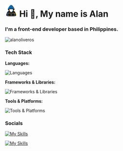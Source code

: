 <h1 align="left"><picture><img src = "about_me.gif" width = 40px></picture> Hi 👋, My name is Alan</h1>
<h3 align="left">I'm a front-end developer based in Philippines.</h3>
<p align="left"> <img src="https://komarev.com/ghpvc/?username=alanoliveros&label=Profile%20Views&color=109ccb&style=flat" alt="alanoliveros" /> </p>


<h3 align="left">Tech Stack</h3>
<p align="left">


</p>
<p align="left">
  <strong>Languages:</strong> 
</p>
<img src="https://skillicons.dev/icons?i=js,html,css" alt="Languages" />
<p align="left">
  <strong>Frameworks & Libraries:</strong> 
  
</p>

<img src="https://skillicons.dev/icons?i=react,vue" alt="Frameworks & Libraries" />
<p align="left">
  <strong>Tools & Platforms:</strong> 

</p>

  <img src="https://skillicons.dev/icons?i=laravel,webflow,figma" alt="Tools & Platforms" />


<h3 align="left">Socials</h3>



<p align="left">
  
[![My Skills](https://skillicons.dev/icons?i=linkedin)](https://linkedin.com/in/alanoliveros)

[![My Skills](https://skillicons.dev/icons?i=twitter)](https://twitter.com/alansoliveros)
</p>

